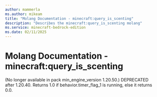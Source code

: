 ```yaml
---
author: mammerla
ms.author: mikeam
title: "Molang Documentation - minecraft:query_is_scenting"
description: "Describes the minecraft:query_is_scenting molang"
ms.service: minecraft-bedrock-edition
ms.date: 02/11/2025 
---
```


# Molang Documentation - minecraft:query_is_scenting

(No longer available in pack min_engine_version 1.20.50.) DEPRECATED after 1.20.40. Returns 1.0 if behavior.timer_flag_1 is running, else it returns 0.0.
